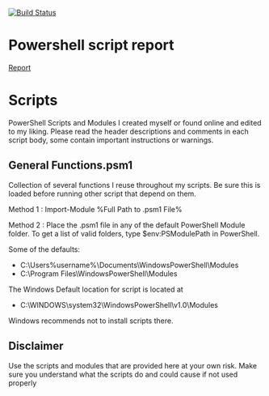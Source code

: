 [![Build Status](https://dev.azure.com/familie-boers/Powershell/_apis/build/status/LeonB87.Powershell-Scripts?branchName=develop)](https://dev.azure.com/familie-boers/Powershell/_build/latest?definitionId=10&branchName=master)

# Powershell script report

[Report](https://pscodehealth.blob.core.windows.net/pscodehealthcontainer/develop-PSCodeHealthReport.html)

# Scripts

PowerShell Scripts and Modules I created myself or found online and edited to my liking.
Please read the header descriptions and comments in each script body, some contain important instructions or warnings.

## General Functions.psm1

Collection of several functions I reuse throughout my scripts. Be sure this is loaded before running other script that depend on them.

Method 1 : Import-Module %Full Path to .psm1 File%

Method 2 : Place the .psm1 file in any of the default PowerShell Module folder. To get a list of valid folders, type $env:PSModulePath in PowerShell.

Some of the defaults:

- C:\Users\%username%\Documents\WindowsPowerShell\Modules
- C:\Program Files\WindowsPowerShell\Modules

The Windows Default location for script is located at

- C:\WINDOWS\system32\WindowsPowerShell\v1.0\Modules

Windows recommends not to install scripts there.

## Disclaimer

Use the scripts and modules that are provided here at your own risk. Make sure you understand what the scripts do and could cause if not used properly